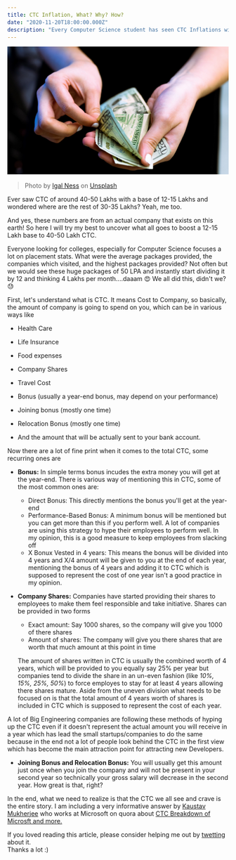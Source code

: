 ```yaml
---
title: CTC Inflation, What? Why? How? 
date: "2020-11-20T18:00:00.000Z"
description: "Every Computer Science student has seen CTC Inflations without realizing it, Lets breakdown what it really means"
---
```

![Money](./images/money.jpg)

> Photo by [Igal Ness](https://unsplash.com/@igalness?utm_source=unsplash&amp;utm_medium=referral&amp;utm_content=creditCopyText) on [Unsplash](https://unsplash.com/s/photos/money?utm_source=unsplash&amp;utm_medium=referral&amp;utm_content=creditCopyText)

Ever saw CTC of around 40-50 Lakhs with a base of 12-15 Lakhs and wondered where are the rest of 30-35 Lakhs? Yeah, me too. 

And yes, these numbers are from an actual company that exists on this earth! So here I will try my best to uncover what all goes to boost a 12-15 Lakh base to 40-50 Lakh CTC.

Everyone looking for colleges, especially for Computer Science focuses a lot on placement stats. What were the average packages provided, the companies which visited, and the highest packages provided? Not often but we would see these huge packages of 50 LPA and instantly start dividing it by 12 and thinking 4 Lakhs per month....daaam 😍 We all did this, didn't we? 😓

First, let's understand what is CTC. It means Cost to Company, so basically, the amount of company is going to spend on you, which can be in various ways like 
- Health Care
- Life Insurance
- Food expenses

- Company Shares 
- Travel Cost 
- Bonus (usually a year-end bonus, may depend on your performance)
- Joining bonus (mostly one time) 
- Relocation Bonus (mostly one time) 
- And the amount that will be actually sent to your bank account. 

Now there are a lot of fine print when it comes to the total CTC, some recurring ones are

- **Bonus:** In simple terms bonus incudes the extra money you will get at the year-end. There is various way of mentioning this in CTC, some of the most common ones are: 
    - Direct Bonus: This directly mentions the bonus you'll get at the year-end
    - Performance-Based Bonus: A minimum bonus will be mentioned but you can get more than this if you perform well. A lot of companies are using this strategy to hype their employees to perform well. In my opinion, this is a good measure to keep employees from slacking off
    - X Bonux Vested in 4 years: This means the bonus will be divided into 4 years and X/4 amount will be given to you at the end of each year, mentioning the bonus of 4 years and adding it to CTC which is supposed to represent the cost of one year isn't a good practice in my opinion.   

- **Company Shares:** Companies have started providing their shares to employees to make them feel responsible and take initiative. Shares can be provided in two forms 
    - Exact amount: Say 1000 shares, so the company will give you 1000 of there shares
    - Amount of shares: The company will give you there shares that are worth that much amount at this point in time

    The amount of shares written in CTC is usually the combined worth of 4 years, which will be provided to you equally say 25% per year but companies tend to divide the share in an un-even fashion (like *10%, 15%, 25%, 50%*) to force employes to stay for at least 4 years allowing there shares mature. Aside from the uneven division what needs to be focused on is that the total amount of 4 years worth of shares is included in CTC which is supposed to represent the cost of each year. 

A lot of Big Engineering companies are following these methods of hyping up the CTC even if it doesn't represent the actual amount you will receive in a year which has lead the small startups/companies to do the same because in the end not a lot of people look behind the CTC in the first view which has become the main attraction point for attracting new Developers.

- **Joining Bonus and Relocation Bonus:** You will usually get this amount just once when you join the company and will not be present in your second year so technically your gross salary will decrease in the second year. How great is that, right? 

In the end, what we need to realize is that the CTC we all see and crave is the entire story. I am including a very informative answer by [Kaustav Mukherjee](https://www.linkedin.com/in/kaustav-mukherjee-17547751/?originalSubdomain=in) who works at Microsoft on quora about [CTC Breakdown of Microsft and more.](https://qr.ae/pNWkzn)

If you loved reading this article, please consider helping me out by [twetting](https://twitter.com/intent/tweet?text=CTC%20Inflation,%20What?%20Why?%20How?%0Aby%20%40jai_dewani%0A%0A%23ctc%20%23inflation%20%23%23DEVCommunity%0A%0Ahttps%3A//blogs.jaid.tech/ctc-inflation/%0A%0A) about it.  
Thanks a lot :)